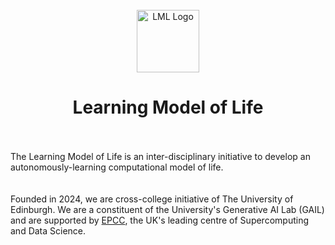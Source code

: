 <br />
<div align="center">
  <picture>
    <source media="(prefers-color-scheme: dark)" srcset="https://github.com/learningmodeloflife/shared-files/blob/main/logo/svg/LML_logo_cream.svg">
    <source media="(prefers-color-scheme: light)" srcset="https://github.com/learningmodeloflife/shared-files/blob/main/logo/svg/LML_logo.svg">
    <img alt="LML Logo" width="100" height="100"src="https://github.com/learningmodeloflife/shared-files/blob/main/logo/svg/LML_logo.svg">
  </picture>
  <h1>
    Learning Model of Life
  </h1>
</div>
<br />
<br />
<div align="left">
The Learning Model of Life is an inter-disciplinary initiative to develop an autonomously-learning computational model of life.
</div>
<br />
<br />
<div align="left">
Founded in 2024, we are cross-college initiative of The University of Edinburgh. We are a constituent of the University's Generative AI Lab (GAIL) and are supported by <a href="https://www.epcc.ed.ac.uk">EPCC</a>, the UK's leading centre of Supercomputing and Data Science.
</div>



